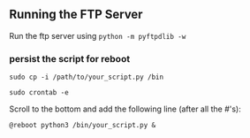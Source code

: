 
## Running the FTP Server

Run the ftp server using `python -m pyftpdlib -w`

### persist the script for reboot

`sudo cp -i /path/to/your_script.py /bin`

`sudo crontab -e`

Scroll to the bottom and add the following line (after all the #'s):

`@reboot python3 /bin/your_script.py &`
